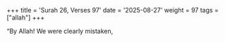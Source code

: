 +++
title = 'Surah 26, Verses 97'
date = '2025-08-27'
weight = 97
tags = ["allah"]
+++

“By Allah! We were clearly mistaken,